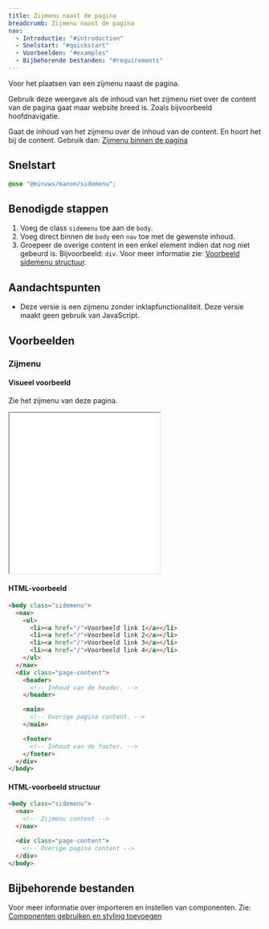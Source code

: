 ```yaml
---
title: Zijmenu naast de pagina
breadcrumb: Zijmenu naast de pagina
nav:
  - Introductie: "#introduction"
  - Snelstart: "#quickstart"
  - Voorbeelden: "#examples"
  - Bijbehorende bestanden: "#requirements"
---
```


<p class="introduction">Voor het plaatsen van een zijmenu naast de pagina.</p>

Gebruik deze weergave als de inhoud van het zijmenu niet over de content van de
pagina gaat maar website breed is. Zoals bijvoorbeeld hoofdnavigatie.

Gaat de inhoud van het zijmenu over de inhoud van de content. En hoort het bij
de content. Gebruik dan:
[Zijmenu binnen de pagina](/components/sidemenu/in-page)

<h2 id="quickstart">Snelstart</h2>

```scss
@use "@minvws/manon/sidemenu";
```

## Benodigde stappen

1.  Voeg de class `sidemenu` toe aan de `body`.
2.  Voeg direct binnen de `body` een `nav` toe met de gewenste inhoud.
3.  Groepeer de overige content in een enkel element indien dat nog niet gebeurd
    is. Bijvoorbeeld: `div`. Voor meer informatie zie:
    [Voorbeeld sidemenu structuur](#sidemenu-structure).

## Aandachtspunten

- Deze versie is een zijmenu zonder inklapfunctionaliteit. Deze versie maakt
  geen gebruik van JavaScript.

<h2 id="examples">Voorbeelden</h2>

### Zijmenu

#### Visueel voorbeeld

Zie het zijmenu van deze pagina.

<div class="resize">
  <iframe src="/examples/sidemenu-next-to-page" title="Voorbeeld" height="320px"
  ></iframe>
</div>

#### HTML-voorbeeld

```html
<body class="sidemenu">
  <nav>
    <ul>
      <li><a href="/">Voorbeeld link 1</a></li>
      <li><a href="/">Voorbeeld link 2</a></li>
      <li><a href="/">Voorbeeld link 3</a></li>
      <li><a href="/">Voorbeeld link 4</a></li>
    </ul>
  </nav>
  <div class="page-content">
    <header>
      <!-- Inhoud van de header. -->
    </header>

    <main>
      <!-- Overige pagina content. -->
    </main>

    <footer>
      <!-- Inhoud van de footer. -->
    </footer>
  </div>
</body>
```

<h4 id="sidemenu-structure">HTML-voorbeeld structuur</h4>

```html
<body class="sidemenu">
  <nav>
    <!-- Zijmenu content -->
  </nav>

  <div class="page-content">
    <!-- Overige pagina content -->
  </div>
</body>
```

<h2 id="requirements">Bijbehorende bestanden</h2>

Voor meer informatie over importeren en instellen van componenten. Zie:
[Componenten gebruiken en styling toevoegen](/documentation/import-styling)
